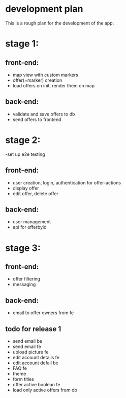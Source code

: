 # development plan

This is a rough plan for the development of the app:

# stage 1:

## front-end:

- map view with custom markers
- offer(=marker) creation
- load offers on init, render them on map

## back-end:

- validate and save offers to db
- send offers to frontend

# stage 2:

-set up e2e testing

## front-end:
- user creation, login, authentication for offer-actions
- display offer
- edit offer, delete offer

## back-end:
- user management
- api for offerbyid

# stage 3:

## front-end:
- offer filtering
- messaging

## back-end:
- email to offer owners from fe

## todo for release 1
- send email be
- send email fe
- upload picture fe
- edit account details fe
- edit account defail be
- FAQ fe
- theme
- form titles
- offer active boolean fe
- load only active offers from db